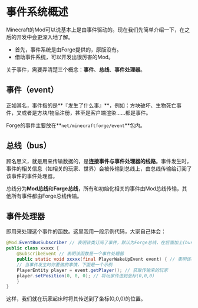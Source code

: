 # 事件系统概述

Minecraft的Mod可以说基本上是由事件驱动的。现在我们先简单介绍一下，在之后的开发中会更深入地了解。

* 首先，事件系统是由Forge提供的，原版没有。
* 借助事件系统，可以开发出很厉害的Mod。

关于事件，需要弄清楚三个概念：**事件**、**总线**、**事件处理器**。

## 事件（event）

正如其名，事件指的是**『发生了什么事』**，例如：方块破坏、生物死亡事件，又或者是方块/物品注册，甚至是客户端渲染……都是事件。

Forge的事件主要放在**`net/minecraftforge/event`**包内。

## 总线（bus）

顾名思义，就是用来传输数据的，是**连接事件与事件处理器的线路**。事件发生时，事件的相关信息（如相关的玩家、世界）会被传输到总线上，由总线传输给订阅了该事件的事件处理器。

总线分为**Mod总线**和**Forge总线**，所有和初始化相关的事件由Mod总线传输，其他所有事件都由Forge总线传输。

## 事件处理器

即用来处理这个事件的函数。这里我用一段示例代码，大家自己体会：
```java
@Mod.EventBusSubscriber // 表明该类订阅了事件，默认为Forge总线，在后面加上(bus = Mod.EventBusSubscriber.Bus.MOD)可将总线更改为Mod总线
public class xxxxx {
	@SubscribeEvent // 表明该函数是一个事件处理器
	public static void xxxxx(final PlayerWakeUpEvent event) { // 表明该事件处理器订阅了PlayerWakeUpEvent（玩家起床事件）
	// 当事件发生时你要做的事情，下面是一个示例
	PlayerEntity player = event.getPlayer(); // 获取传输来的玩家
	player.setPosition(0, 0, 0); // 将玩家传送到坐标(0,0,0)
	}
}
```
这样，我们就在玩家起床时将其传送到了坐标(0,0,0)的位置。